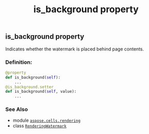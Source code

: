 ﻿---
title: is_background property
second_title: Aspose.Cells for Python via .NET API References
description: 
type: docs
weight: 60
url: /aspose.cells.rendering/renderingwatermark/is_background/
is_root: false
---

## is_background property


Indicates whether the watermark is placed behind page contents.
### Definition:
```python
@property
def is_background(self):
    ...
@is_background.setter
def is_background(self, value):
    ...
```

### See Also
* module [`aspose.cells.rendering`](../../)
* class [`RenderingWatermark`](/cells/python-net/aspose.cells.rendering/renderingwatermark)

